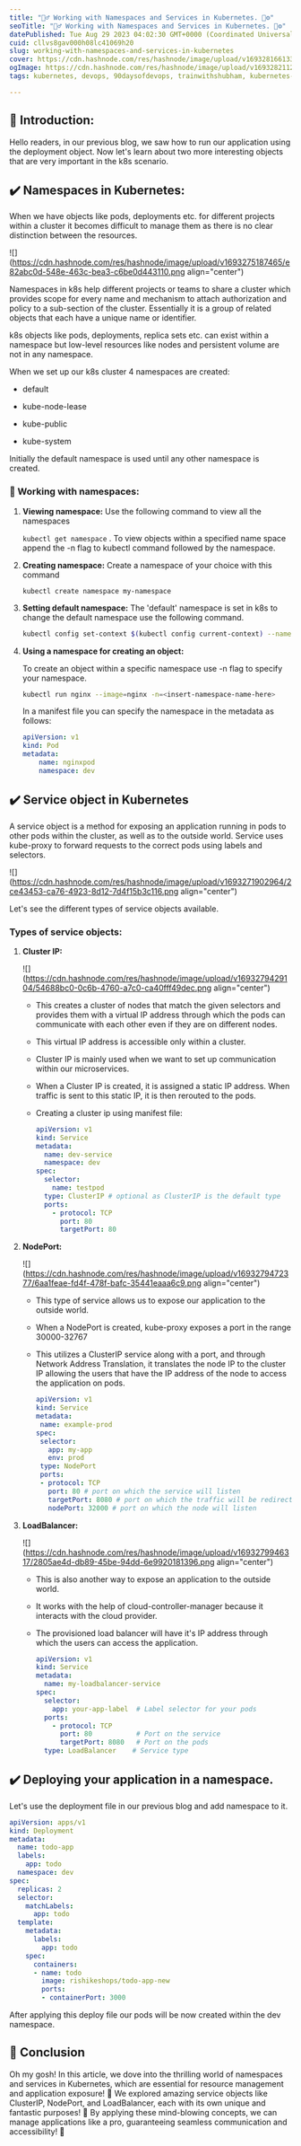```yaml
---
title: "👷‍♂️ Working with Namespaces and Services in Kubernetes. 📜⚙️"
seoTitle: "👷‍♂️ Working with Namespaces and Services in Kubernetes. 📜⚙️"
datePublished: Tue Aug 29 2023 04:02:30 GMT+0000 (Coordinated Universal Time)
cuid: cllvs8gav000h08lc41069h20
slug: working-with-namespaces-and-services-in-kubernetes
cover: https://cdn.hashnode.com/res/hashnode/image/upload/v1693281661339/381adab3-374a-4231-8e4c-3583395e7d8e.png
ogImage: https://cdn.hashnode.com/res/hashnode/image/upload/v1693282112552/f908a1be-5b8b-4417-87f0-7b3e512b8a74.png
tags: kubernetes, devops, 90daysofdevops, trainwithshubham, kubernetes-nodeport

---
```


## 📍 Introduction:

Hello readers, in our previous blog, we saw how to run our application using the deployment object. Now let's learn about two more interesting objects that are very important in the k8s scenario.

## ✔️ Namespaces in Kubernetes:

When we have objects like pods, deployments etc. for different projects within a cluster it becomes difficult to manage them as there is no clear distinction between the resources.

![](https://cdn.hashnode.com/res/hashnode/image/upload/v1693275187465/e82abc0d-548e-463c-bea3-c6be0d443110.png align="center")

Namespaces in k8s help different projects or teams to share a cluster which provides scope for every name and mechanism to attach authorization and policy to a sub-section of the cluster. Essentially it is a group of related objects that each have a unique name or identifier.

k8s objects like pods, deployments, replica sets etc. can exist within a namespace but low-level resources like nodes and persistent volume are not in any namespace.

When we set up our k8s cluster 4 namespaces are created:

* default
    
* kube-node-lease
    
* kube-public
    
* kube-system
    

Initially the default namespace is used until any other namespace is created.

### 🔸 Working with namespaces:

1. **Viewing namespace:** Use the following command to view all the namespaces
    
    `kubectl get namespace` . To view objects within a specified name space append the -n flag to kubectl command followed by the namespace.
    
2. **Creating namespace:** Create a namespace of your choice with this command
    
    `kubectl create namespace my-namespace`
    
3. **Setting default namespace:** The 'default' namespace is set in k8s to change the default namespace use the following command.
    
    ```bash
    kubectl config set-context $(kubectl config current-context) --namespace=my-namespace 
    ```
    
4. **Using a namespace for creating an object:**
    
    To create an object within a specific namespace use -n flag to specify your namespace.
    
    ```bash
    kubectl run nginx --image=nginx -n=<insert-namespace-name-here>
    ```
    
    In a manifest file you can specify the namespace in the metadata as follows:
    
    ```yaml
    apiVersion: v1
    kind: Pod
    metadata:
        name: nginxpod
        namespace: dev
    ```
    

## ✔️ Service object in Kubernetes

A service object is a method for exposing an application running in pods to other pods within the cluster, as well as to the outside world. Service uses kube-proxy to forward requests to the correct pods using labels and selectors.

![](https://cdn.hashnode.com/res/hashnode/image/upload/v1693271902964/2ce43453-ca76-4923-8d12-7d4f15b3c116.png align="center")

Let's see the different types of service objects available.

### Types of service objects:

1. **Cluster IP:**
    
    ![](https://cdn.hashnode.com/res/hashnode/image/upload/v1693279429104/54688bc0-0c6b-4760-a7c0-ca40fff49dec.png align="center")
    
    * This creates a cluster of nodes that match the given selectors and provides them with a virtual IP address through which the pods can communicate with each other even if they are on different nodes.
        
    * This virtual IP address is accessible only within a cluster.
        
    * Cluster IP is mainly used when we want to set up communication within our microservices.
        
    * When a Cluster IP is created, it is assigned a static IP address. When traffic is sent to this static IP, it is then rerouted to the pods.
        
    * Creating a cluster ip using manifest file:
        
        ```yaml
        apiVersion: v1
        kind: Service
        metadata:
          name: dev-service
          namespace: dev
        spec:
          selector:
            name: testpod
          type: ClusterIP # optional as ClusterIP is the default type
          ports:
            - protocol: TCP
              port: 80
              targetPort: 80
        ```
        
2. **NodePort:**
    
    ![](https://cdn.hashnode.com/res/hashnode/image/upload/v1693279472377/6aa1feae-fd4f-478f-bafc-35441eaaa6c9.png align="center")
    
    * This type of service allows us to expose our application to the outside world.
        
    * When a NodePort is created, kube-proxy exposes a port in the range 30000-32767
        
    * This utilizes a ClusterIP service along with a port, and through Network Address Translation, it translates the node IP to the cluster IP allowing the users that have the IP address of the node to access the application on pods.
        
        ```yaml
        apiVersion: v1
        kind: Service
        metadata:
         name: example-prod
        spec:
         selector:
           app: my-app
           env: prod
         type: NodePort
         ports:
         - protocol: TCP
           port: 80 # port on which the service will listen 
           targetPort: 8080 # port on which the traffic will be redirected to on pod
           nodePort: 32000 # port on which the node will listen
        ```
        
3. **LoadBalancer:**
    
    ![](https://cdn.hashnode.com/res/hashnode/image/upload/v1693279946317/2805ae4d-db89-45be-94dd-6e9920181396.png align="center")
    
    * This is also another way to expose an application to the outside world.
        
    * It works with the help of cloud-controller-manager because it interacts with the cloud provider.
        
    * The provisioned load balancer will have it's IP address through which the users can access the application.
        
        ```yaml
        apiVersion: v1
        kind: Service
        metadata:
          name: my-loadbalancer-service
        spec:
          selector:
            app: your-app-label  # Label selector for your pods
          ports:
            - protocol: TCP
              port: 80           # Port on the service
              targetPort: 8080   # Port on the pods
          type: LoadBalancer    # Service type
        ```
        

## ✔️ Deploying your application in a namespace.

Let's use the deployment file in our previous blog and add namespace to it.

```yaml
apiVersion: apps/v1
kind: Deployment
metadata:
  name: todo-app
  labels:
    app: todo
  namespace: dev
spec:
  replicas: 2
  selector:
    matchLabels:
      app: todo
  template:
    metadata:
      labels:
        app: todo
    spec:
      containers:
      - name: todo
        image: rishikeshops/todo-app-new
        ports:
        - containerPort: 3000
```

After applying this deploy file our pods will be now created within the dev namespace.

## 📍 Conclusion

Oh my gosh! In this article, we dove into the thrilling world of namespaces and services in Kubernetes, which are essential for resource management and application exposure! 🎉 We explored amazing service objects like ClusterIP, NodePort, and LoadBalancer, each with its own unique and fantastic purposes! 🚀 By applying these mind-blowing concepts, we can manage applications like a pro, guaranteeing seamless communication and accessibility! 🌟